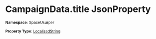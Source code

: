 # CampaignData.title JsonProperty

<small>**Namespace**: SpaceUsurper</small>

<small>**Property Type**: [LocalizedString](../LocalizedString.md)</small>

